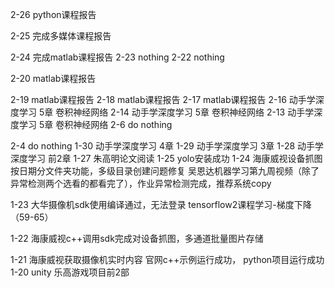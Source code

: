 2-26
python课程报告

2-25
完成多媒体课程报告

2-24
完成matlab课程报告
2-23
nothing
2-22
nothing

2-20
matlab课程报告


2-19
matlab课程报告
2-18
matlab课程报告
2-17
matlab课程报告
2-16
动手学深度学习 5章 卷积神经网络
2-14
动手学深度学习 5章 卷积神经网络
2-13
动手学深度学习 5章 卷积神经网络
2-6
do nothing

2-4
do nothing
1-30
动手学深度学习 4章
1-29
动手学深度学习 3章
1-28
动手学深度学习 前2章
1-27
朱高明论文阅读
1-25
yolo安装成功
1-24
海康威视设备抓图按日期分文件夹功能，多级目录创建问题修复
吴恩达机器学习第九周视频（除了异常检测两个选看的都看完了），作业异常检测完成，推荐系统copy

1-23
大华摄像机sdk使用编译通过，无法登录
tensorflow2课程学习-梯度下降（59-65）

1-22 海康威视c++调用sdk完成对设备抓图，多通道批量图片存储

1-21
海康威视获取摄像机实时内容
      官网c++示例运行成功，
      python项目运行成功
1-20
unity 乐高游戏项目前2部
